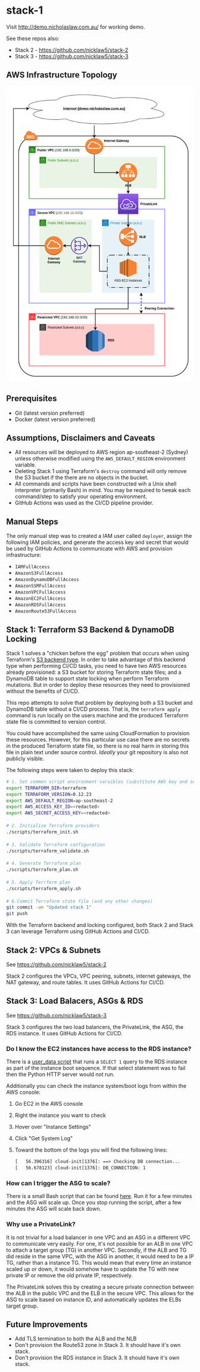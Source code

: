 # stack-1

Visit http://demo.nicholaslaw.com.au/ for working demo.

See these repos also:

- Stack 2 - https://github.com/nicklaw5/stack-2
- Stack 3 - https://github.com/nicklaw5/stack-3

## AWS Infrastructure Topology

![all stacks topology](images/network-topology.png)

## Prerequisites

- Git (latest version preferred)
- Docker (latest version preferred)

## Assumptions, Disclaimers and Caveats

- All resources will be deployed to AWS region ap-southeast-2 (Sydney)
unless otherwise modified using the `AWS_DEFAULT_REGION` environment variable.
- Deleting Stack 1 using Terraform's `destroy` command will only remove
the S3 bucket if the there are no objects in the bucket.
- All commands and scripts have been constructed wih a Unix shell interpreter (primarily Bash)
in mind. You may be required to tweak each command/step to satisfy your operating environment.
- GitHub Actions was used as the CI/CD pipeline provider.

## Manual Steps

The only manual step was to created a IAM user called `deployer`, assign the following IAM
policies, and generate the access key and secret that would be used by GitHub Actions to
communicate with AWS and provision infrastructure:

- `IAMFullAccess`
- `AmazonS3FullAccess`
- `AmazonDynamoDBFullAccess`
- `AmazonSSMFullAccess`
- `AmazonVPCFullAccess`
- `AmazonEC2FullAccess`
- `AmazonRDSFullAccess`
- `AmazonRoute53FullAccess`

## Stack 1: Terraform S3 Backend & DynamoDB Locking

Stack 1 solves a "chicken before the egg" problem that occurs when using Terraform's
[S3 backend type](https://www.terraform.io/docs/backends/types/s3.html).
In order to take advantage of this backend type when performing CI/CD tasks, you need
to have two AWS resources already provisioned: a S3 bucket for storing Terraform state
files; and a DynamoDB table to support state locking when perform Terraform mutations.
But in order to deploy these resources they need to provisioned without the benefits of
CI/CD.

This repo attempts to solve that problem by deploying both a S3 bucket and DynamoDB table
without a CI/CD process. That is, the `terraform apply` command is run locally on the users
machine and the produced Terraform state file is committed to version control.

You could have accomplished the same using CloudFormation to provision these resources. However,
for this particular use case there are no secrets in the produced Terraform state file,
so there is no real harm in storing this file in plain text under source control. _Ideally_
your git repository is also not publicly visible.

The following steps were taken to deploy this stack:

```bash
# 1. Set common script environment varaibles (substitute AWS key and secret appropriately)
export TERRAFORM_DIR=terraform
export TERRAFORM_VERSION=0.12.23
export AWS_DEFAULT_REGION=ap-southeast-2
export AWS_ACCESS_KEY_ID=<redacted>
export AWS_SECRET_ACCESS_KEY=<redacted>

# 2. Initialise Terraform providers
./scripts/terraform_init.sh

# 3. Validate Terraform configuration
./scripts/terraform_validate.sh

# 4. Generate Terraform plan
./scripts/terraform_plan.sh

# 5. Apply Terrform plan
./scripts/terraform_apply.sh

# 6.Commit Terraform state file (and any other changes)
git commit -am "Updated stack 1"
git push
```

With the Terraform backend and locking configured, both Stack 2 and Stack 3 can leverage
Terraform using GitHub Actions and CI/CD.

## Stack 2: VPCs & Subnets

See https://github.com/nicklaw5/stack-2

Stack 2 configures the VPCs, VPC peering, subnets, internet gateways, the NAT gateway, and
route tables. It uses GitHub Actions for CI/CD.

## Stack 3: Load Balacers, ASGs & RDS

See https://github.com/nicklaw5/stack-3

Stack 3 configures the two load balancers, the PrivateLink, the ASG, the RDS instance. It uses GitHub Actions
for CI/CD.

### Do I know the EC2 instances have access to the RDS instance?

There is a [user_data script](https://github.com/nicklaw5/stack-3/blob/master/terraform/templates/user_data.sh)
that runs a `SELECT 1` query to the RDS instance as part of the instance boot sequence. If that select
statement was to fail then the Python HTTP server would not run.

Additionally you can check the instance system/boot logs from within the AWS console:

1. Go EC2 in the AWS console
1. Right the instance you want to check
1. Hover over "Instance Settings"
1. Click "Get System Log"
1. Toward the bottom of the logs you will find the following lines:

    ```txt
    [   56.396316] cloud-init[1376]: ==> Checking DB connection...
    [   56.678123] cloud-init[1376]: DB_CONNECTION: 1
    ```

### How can I trigger the ASG to scale?

There is a small Bash script that can be found [here](https://github.com/nicklaw5/stack-3/blob/master/curl-loop.sh).
Run it for a few minutes and the ASG will scale up. Once you stop running the script, after a
few minutes the ASG will scale back down.

### Why use a PrivateLink?

It is not trivial for a load balancer in one VPC and an ASG in a different VPC to communicate
very easily. For one, it's not possible for an ALB in one VPC to attach a target group (TG) in another
VPC. Secondly, if the ALB and TG did reside in the same VPC, with the ASG in another, it would
need to be a IP TG, rather than a instance TG. This would mean that every time an instance scaled up or
down, it would somehow have to update the TG with new private IP or remove the old private IP, respectively.

The PrivateLink solves this by creating a secure private connection between the ALB in the public VPC and
the ELB in the secure VPC. This allows for the ASG to scale based on instance ID, and automatically updates
the ELBs target group.

## Future Improvements

- Add TLS termination to both the ALB and the NLB
- Don't provision the Route53 zone in Stack 3. It should have it's own stack.
- Don't provision the RDS instance in Stack 3. It should have it's own stack.
